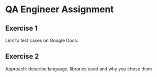 # QA Engineer Assignment

## Exercise 1
Link to test cases on Google Docs:

## Exercise 2
Approach: describe language, libraries used and why you chose them
